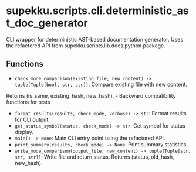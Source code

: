 # supekku.scripts.cli.deterministic_ast_doc_generator

CLI wrapper for deterministic AST-based documentation generator.
Uses the refactored API from supekku.scripts.lib.docs.python package.

## Functions

- `check_mode_comparison(existing_file, new_content) -> tuple[Tuple[bool, str, str]]`: Compare existing file with new content.

Returns (is_same, existing_hash, new_hash). - Backward compatibility functions for tests
- `format_results(results, check_mode, verbose) -> str`: Format results for CLI output.
- `get_status_symbol(status, check_mode) -> str`: Get symbol for status display.
- `main() -> None`: Main CLI entry point using the refactored API.
- `print_summary(results, check_mode) -> None`: Print summary statistics.
- `write_mode_comparison(output_file, new_content) -> tuple[Tuple[str, str, str]]`: Write file and return status. Returns (status, old_hash, new_hash).
